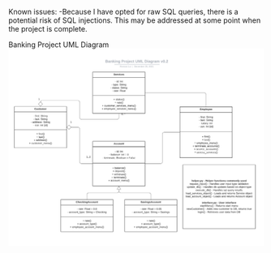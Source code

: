 
Known issues:
-Because I have opted for raw SQL queries, there is a potential risk of SQL injections. This may be addressed at some point when the project is complete.

Banking Project UML Diagram
![umlpng](https://github.com/rlui001/Banking-Project/blob/main/diagram/Banking%20Project%20UML%20Diagram%20v1.0.png?raw=true)
